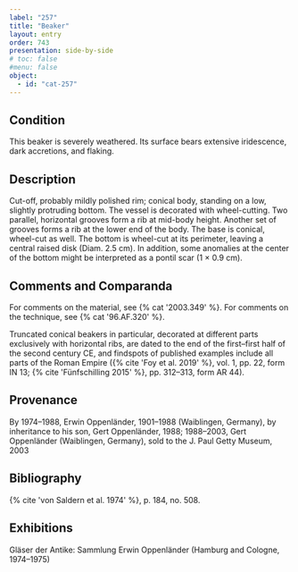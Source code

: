 ```yaml
---
label: "257"
title: "Beaker"
layout: entry
order: 743
presentation: side-by-side
# toc: false
#menu: false 
object:
  - id: "cat-257"
---
```


## Condition

This beaker is severely weathered. Its surface bears extensive iridescence, dark accretions, and flaking.

## Description

Cut-off, probably mildly polished rim; conical body, standing on a low, slightly protruding bottom. The vessel is decorated with wheel-cutting. Two parallel, horizontal grooves form a rib at mid-body height. Another set of grooves forms a rib at the lower end of the body. The base is conical, wheel-cut as well. The bottom is wheel-cut at its perimeter, leaving a central raised disk (Diam. 2.5 cm). In addition, some anomalies at the center of the bottom might be interpreted as a pontil scar (1 × 0.9 cm).

## Comments and Comparanda

For comments on the material, see {% cat '2003.349' %}. For comments on the technique, see {% cat '96.AF.320' %}.

Truncated conical beakers in particular, decorated at different parts exclusively with horizontal ribs, are dated to the end of the first–first half of the second century CE, and findspots of published examples include all parts of the Roman Empire ({% cite 'Foy et al. 2019' %}, vol. 1, pp. 22, form IN 13; {% cite 'Fünfschilling 2015' %}, pp. 312–313, form AR 44).

## Provenance

By 1974–1988, Erwin Oppenländer, 1901–1988 (Waiblingen, Germany), by inheritance to his son, Gert Oppenländer, 1988; 1988–2003, Gert Oppenländer (Waiblingen, Germany), sold to the J. Paul Getty Museum, 2003

## Bibliography

{% cite 'von Saldern et al. 1974' %}, p. 184, no. 508.

## Exhibitions

Gläser der Antike: Sammlung Erwin Oppenländer (Hamburg and Cologne, 1974–1975)
